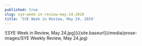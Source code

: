 ```yaml
---
published: true
slug: sye-week-in-review-may-24-2019
title: 'SYE Week in Review, May 24, 2019'
---
```

![SYE Week in Review, May 24.jpg]({{site.baseurl}}/media/prose-images/SYE Weekly Review, May 24.jpg)